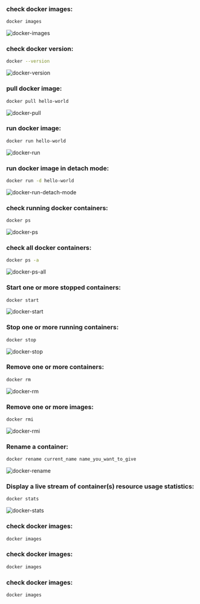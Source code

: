 ### check docker images:
```bash
docker images
```
![docker-images](https://user-images.githubusercontent.com/59412013/195279858-859b709d-f148-4a1b-8ccd-6ee57de4b912.png)



### check docker version:
```bash
docker --version
```
![docker-version](https://user-images.githubusercontent.com/59412013/195280527-d48bb71e-0cfe-42a6-b26c-fc7828ea467d.png)



### pull docker image:
```bash
docker pull hello-world
```
![docker-pull](https://user-images.githubusercontent.com/59412013/195281931-252d4556-c8a5-476f-81c8-4675ded03afe.png)



### run docker image:
```bash
docker run hello-world
```
![docker-run](https://user-images.githubusercontent.com/59412013/195281962-83a7fdff-ffd8-4af4-aedd-a3a868e8cd37.png)



### run docker image in detach mode:
```bash
docker run -d hello-world
```
![docker-run-detach-mode](https://user-images.githubusercontent.com/59412013/195282211-acbedee9-ec4f-42c4-8bde-047d741e00fb.png)



### check running docker containers:
```bash
docker ps
```
![docker-ps](https://user-images.githubusercontent.com/59412013/195282010-670b8426-2ae8-4e08-a685-c234fbfede3f.png)




### check all docker containers:
```bash
docker ps -a
```
![docker-ps-all](https://user-images.githubusercontent.com/59412013/195282054-5dfcc976-7767-436e-a568-1bda59515dba.png)



### Start one or more stopped containers:
```bash
docker start
```
![docker-start](https://user-images.githubusercontent.com/59412013/195284145-de06c948-9179-4fce-896f-7b821044eb0c.png)




### Stop one or more running containers:
```bash
docker stop
```
![docker-stop](https://user-images.githubusercontent.com/59412013/195284168-cf883c74-abd5-441e-b692-d1b5e6a8702e.png)



### Remove one or more containers:
```bash
docker rm
```
![docker-rm](https://user-images.githubusercontent.com/59412013/195284219-3d644172-a5cb-49ce-bdb0-96e5a69edd06.png)



### Remove one or more images:
```bash
docker rmi
```
![docker-rmi](https://user-images.githubusercontent.com/59412013/195284281-2e1681c0-656b-4548-b96a-caf33d9b556a.png)





### Rename a container:
```bash
docker rename current_name name_you_want_to_give
```
![docker-rename](https://user-images.githubusercontent.com/59412013/195286388-5c6f19b9-986d-4eda-a37e-639acf4986e8.png)




### Display a live stream of container(s) resource usage statistics:
```bash
docker stats
```
![docker-stats](https://user-images.githubusercontent.com/59412013/195286451-5a467004-2250-4096-b675-2e0ad58cdf7d.png)





### check docker images:
```bash
docker images
```



### check docker images:
```bash
docker images
```



### check docker images:
```bash
docker images
```
